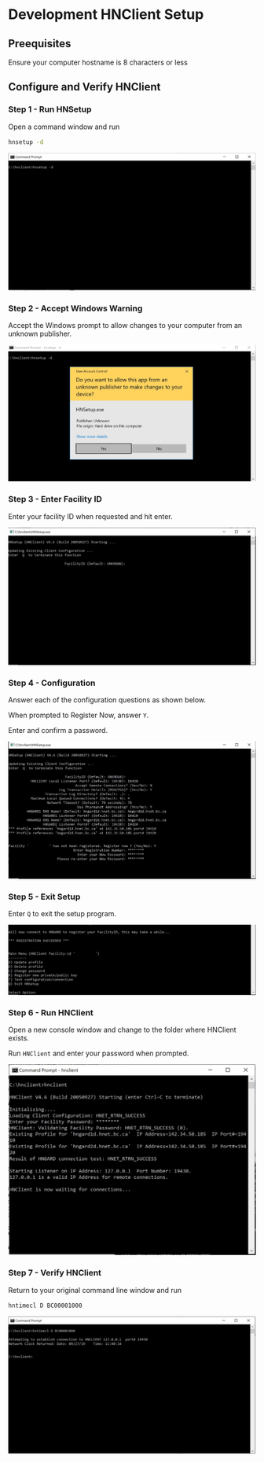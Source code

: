 # Development HNClient Setup

## Preequisites

Ensure your computer hostname is 8 characters or less

## Configure and Verify HNClient

### Step 1 - Run HNSetup

Open a command window and run

``` bash
hnsetup -d
```

![alt text](./images/step1.jpg "Initial HNSetup from the command line")

### Step 2 - Accept Windows Warning

Accept the Windows prompt to allow changes to your computer from an unknown publisher.

![alt text](./images/step2.jpg "Accept unknown publisher")

### Step 3 - Enter Facility ID

Enter your facility ID when requested and hit enter.

![alt text](./images/step3.jpg "Facility ID")

### Step 4 - Configuration

Answer each of the configuration questions as shown below.

When prompted to Register Now, answer `Y`.

Enter and confirm a password.

![alt text](./images/step4.jpg "Configuration")

### Step 5 - Exit Setup

Enter `Q` to exit the setup program.

![alt text](./images/step5.jpg "Exit HNSetup")

### Step 6 - Run HNClient

Open a new console window and change to the folder where HNClient exists.

Run `HNClient` and enter your password when prompted.

![alt text](./images/hnclient1.jpg "Run HNClient")

### Step 7 - Verify HNClient

Return to your original command line window and run 

``` bash
hntimecl D BC00001000
```

![alt text](./images/hnclient2.jpg "Verify HNClient")
